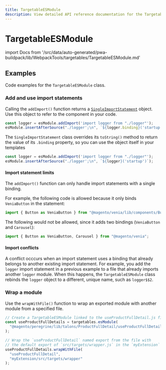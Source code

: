 ```yaml
---
title: TargetableESModule
description: View detailed API reference documentation for the TargetableESModule class in the Buildpack package of the PWA Studio framework.
---
```


# TargetableESModule

<!--
The reference doc content is generated automatically from the source code.
To update this section, update the doc blocks in the source code
-->

import Docs from '/src/data/auto-generated/pwa-buildpack/lib/WebpackTools/targetables/TargetableESModule.md'

<Docs />

## Examples

Code examples for the `TargetableESModule` class.

### Add and use import statements

Calling the `addImport()` function returns a [`SingleImportStatement`][] object.
Use this object to refer to the component in your code.

[`singleimportstatement`]: /api/buildpack/targetables/SingleImportStatement/

```jsx
const logger = esModule.addImport('import logger from "./logger"');
esModule.insertAfterSource("./logger';\n", `${logger.binding}('startup')`);
```

The `SingleImportStatement` class overrides its `toString()` method to return the value of its `.binding` property,
so you can use the object itself in your templates

```jsx
const logger = esModule.addImport('import logger from "./logger"');
esModule.insertAfterSource("./logger';\n", `${logger}('startup')`);
```

#### Import statement limits

The `addImport()` function can only handle import statements with a single binding.

For example, the following code is allowed because it only binds `VeniaButton` in the statement:

```js
import { Button as VeniaButton } from "@magento/venia/lib/components/Button";
```

The following would not be allowed, since it adds two bindings (`VeniaButton` and `Carousel`):

```js
import { Button as VeniaButton, Carousel } from "@magento/venia";
```

#### Import conflicts

A conflict occcurs when an import statement uses a binding that already belongs to another existing import statement.
For example, you add the `logger` import statement in a previous example to a file that already imports another `logger` module.
When this happens, the `TargetableESModule` class rebinds the `logger` object to a different, unique name, such as `logger$$2`.

### Wrap a module

Use the `wrapWithFile()` function to wrap an exported module with another module from a specified file.

```js
// Create a TargetableESModule linked to the useProductFullDetail.js file
const useProductFullDetails = targetables.esModule(
  "@magento/peregrine/lib/talons/ProductFullDetail/useProductFullDetail.js"
);

// Wrap the `useProductFullDetail` named export from the file with
// the default export of `src/targets/wrapper.js` in the `myExtension` package.
useProductFullDetails.wrapWithFile(
  "useProductFullDetail",
  "myExtension/src/targets/wrapper"
);
```
